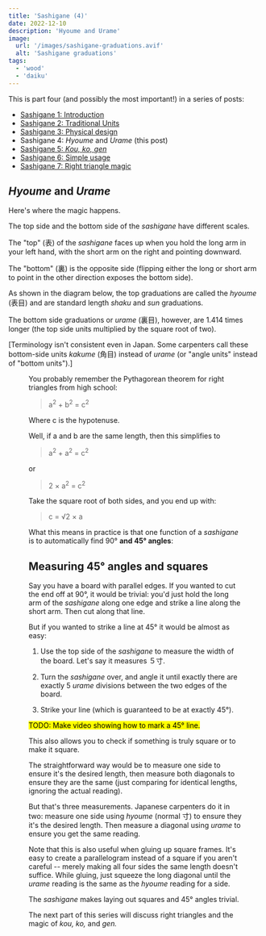 ```yaml
---
title: 'Sashigane (4)'
date: 2022-12-10
description: 'Hyoume and Urame'
image:
  url: '/images/sashigane-graduations.avif'
  alt: 'Sashigane graduations'
tags:
  - 'wood'
  - 'daiku'
---
```


<script>
   import Kanji from "$lib/components/Kanji.svelte";
   import Figure from "$lib/components/Figure.svelte";

  import sashiGrads from "./sashigane-graduations.jpeg";
</script>

This is part four (and possibly the most important!) in a series of posts:

- [Sashigane 1: Introduction](/blog/sashigane-1)
- [Sashigane 2: Traditional Units](/blog/sashigane-2)
- [Sashigane 3: Physical design](/blog/sashigane-3)
- Sashigane 4: _Hyoume_ and _Urame_ (this post)
- [Sashigane 5: _Kou,_ _ko,_ _gen_](/blog/sashigane-5)
- [Sashigane 6: Simple usage](/blog/sashigane-6)
- [Sashigane 7: Right triangle magic](/blog/sashigane-7)

## _Hyoume_ and _Urame_

Here's where the magic happens.

The top side and the bottom side of the _sashigane_ have different scales.

The "top" (<Kanji client:load furigana="おもて" romaji="omote">表</Kanji>) of the
_sashigane_ faces up when you hold the long arm in your left hand, with the short arm on
the right and pointing downward.

The "bottom" (<Kanji client:load furigana="うら" romaji="ura">裏</Kanji>) is
the opposite side (flipping either the long or short arm to point in the other
direction exposes the bottom side).

As shown in the diagram below, the top graduations are called the _hyoume_
(<Kanji client:load furigana="ひょうめ" romaji="hyoume">表目</Kanji>) and are
standard length _shaku_ and _sun_ graduations.

The bottom side graduations or _urame_ (<Kanji client:load furigana="うらめ"
romaji="urame">裏目</Kanji>), however, are 1.414 times longer (the top side
units multiplied by the square root of two).

[Terminology isn't consistent
even in Japan. Some carpenters call these bottom-side units _kakume_ (<Kanji
client:load furigana="かくめ" romaji="kakume">角目</Kanji>) instead of _urame_
(or "angle units" instead of "bottom units").]

<Figure src={sashiGrads} caption="Sashigane graduations" />

You probably remember the Pythagorean theorem for right triangles from high
school:

> a<sup>2</sup> + b<sup>2</sup> = c<sup>2</sup>

Where c is the hypotenuse.

Well, if a and b are the same length, then this simplifies to

> a<sup>2</sup> + a<sup>2</sup> = c<sup>2</sup>

or

> 2 &times; a<sup>2</sup> = c<sup>2</sup>

Take the square root of both sides, and you end up with:

> c = &radic;2 &times; a

What this means in practice is that one function of a _sashigane_ is to
automatically find 90° **and 45° angles**:

## Measuring 45° angles and squares

Say you have a board with parallel edges. If you wanted to cut the end off at
90°, it would be trivial: you'd just hold the long arm of the _sashigane_ along one edge
and strike a line along the short arm. Then cut along that line.

But if you wanted to strike a line at 45° it would be almost as easy:

1. Use the top side of the _sashigane_ to measure the width of the board. Let's
   say it measures ５寸.

2. Turn the _sashigane_ over, and angle it until exactly there are exactly 5
   _urame_ divisions between the two edges of the board.

3. Strike your line (which is guaranteed to be at exactly 45°).

<p>
  <mark>TODO: Make video showing how to mark a 45° line.</mark>
</p>

This also allows you to check if something is truly square or to make it square.

The straightforward way would be to measure one side to ensure it's the desired
length, then measure both diagonals to ensure they are the same (just comparing
for identical lengths, ignoring the actual reading).

But that's three measurements. Japanese carpenters do it in two: measure one side
using _hyoume_ (normal 寸) to ensure they it's the desired length. Then measure a
diagonal using _urame_ to ensure you get the same reading.

Note that this is also useful when gluing up square frames. It's easy to create
a parallelogram instead of a square if you aren't careful -- merely making all
four sides the same length doesn't suffice. While gluing, just squeeze the long
diagonal until the _urame_ reading is the same as the _hyoume_ reading for a
side.

The _sashigane_ makes laying out squares and 45° angles trivial.

The next part of this series will discuss right triangles and the magic of
_kou,_ _ko,_ and _gen._
